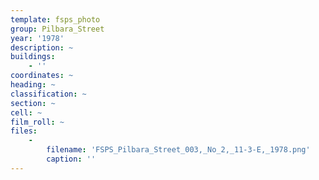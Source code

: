 ```yaml
---
template: fsps_photo
group: Pilbara_Street
year: '1978'
description: ~
buildings:
    - ''
coordinates: ~
heading: ~
classification: ~
section: ~
cell: ~
film_roll: ~
files:
    -
        filename: 'FSPS_Pilbara_Street_003,_No_2,_11-3-E,_1978.png'
        caption: ''
---
```

